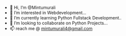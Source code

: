 - 👋 Hi, I’m @Mintumurali
- 👀 I’m interested in Webdevelopment...
- 🌱 I’m currently learning Python Fullstack Development..
- 💞️ I’m looking to collaborate on Python Projects...
- 📫 reach me @ mintumurali4@gmail.com


